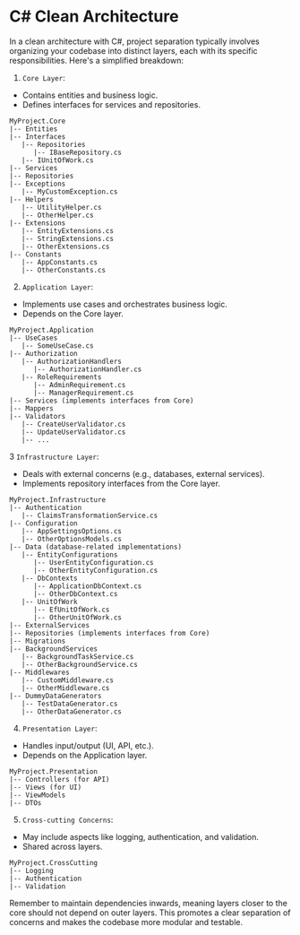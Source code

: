 # C# Clean Architecture

In a clean architecture with C#, project separation typically involves organizing your codebase into distinct layers, each with its specific responsibilities. Here's a simplified breakdown:

1. ```Core Layer```:
* Contains entities and business logic.
* Defines interfaces for services and repositories.

```plaintext
MyProject.Core
|-- Entities
|-- Interfaces
   |-- Repositories
      |-- IBaseRepository.cs
   |-- IUnitOfWork.cs
|-- Services
|-- Repositories
|-- Exceptions
   |-- MyCustomException.cs
|-- Helpers
   |-- UtilityHelper.cs
   |-- OtherHelper.cs
|-- Extensions
   |-- EntityExtensions.cs
   |-- StringExtensions.cs
   |-- OtherExtensions.cs
|-- Constants
   |-- AppConstants.cs
   |-- OtherConstants.cs
```

2. ```Application Layer```:
* Implements use cases and orchestrates business logic.
* Depends on the Core layer.

```plaintext
MyProject.Application
|-- UseCases
   |-- SomeUseCase.cs
|-- Authorization
   |-- AuthorizationHandlers
      |-- AuthorizationHandler.cs
   |-- RoleRequirements
      |-- AdminRequirement.cs
      |-- ManagerRequirement.cs
|-- Services (implements interfaces from Core)
|-- Mappers
|-- Validators
   |-- CreateUserValidator.cs
   |-- UpdateUserValidator.cs
   |-- ...
```

3 ```Infrastructure Layer```:
* Deals with external concerns (e.g., databases, external services).
* Implements repository interfaces from the Core layer.

```plaintext
MyProject.Infrastructure
|-- Authentication
   |-- ClaimsTransformationService.cs
|-- Configuration
   |-- AppSettingsOptions.cs
   |-- OtherOptionsModels.cs
|-- Data (database-related implementations)
   |-- EntityConfigurations
      |-- UserEntityConfiguration.cs
      |-- OtherEntityConfiguration.cs
   |-- DbContexts
      |-- ApplicationDbContext.cs
      |-- OtherDbContext.cs
   |-- UnitOfWork
      |-- EfUnitOfWork.cs
      |-- OtherUnitOfWork.cs
|-- ExternalServices
|-- Repositories (implements interfaces from Core)
|-- Migrations
|-- BackgroundServices
   |-- BackgroundTaskService.cs
   |-- OtherBackgroundService.cs
|-- Middlewares
   |-- CustomMiddleware.cs
   |-- OtherMiddleware.cs
|-- DummyDataGenerators
   |-- TestDataGenerator.cs
   |-- OtherDataGenerator.cs
```

4. ```Presentation Layer```:
* Handles input/output (UI, API, etc.).
* Depends on the Application layer.

```plaintext
MyProject.Presentation
|-- Controllers (for API)
|-- Views (for UI)
|-- ViewModels
|-- DTOs
```

5. ```Cross-cutting Concerns```:
* May include aspects like logging, authentication, and validation.
* Shared across layers.

```plaintext
MyProject.CrossCutting
|-- Logging
|-- Authentication
|-- Validation
```

Remember to maintain dependencies inwards, meaning layers closer to the core should not depend on outer layers. This promotes a clear separation of concerns and makes the codebase more modular and testable.
